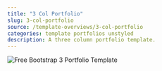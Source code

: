```yaml
---
title: "3 Col Portfolio"
slug: 3-col-portfolio
source: /template-overviews/3-col-portfolio
categories: template portfolios unstyled
description: A three column portfolio template.
---
```


<img src="/assets/img/templates/3-col-portfolio.jpg" class="img-responsive" alt="Free Bootstrap 3 Portfolio Template">